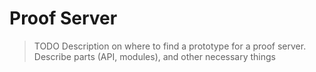 # Proof Server

> TODO
>  Description on where to find a prototype for a proof server. Describe parts (API, modules), and other necessary things
